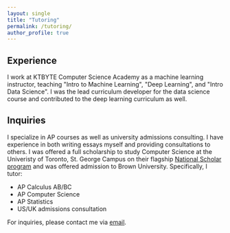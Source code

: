 ```yaml
---
layout: single
title: "Tutoring"
permalink: /tutoring/
author_profile: true
---
```


## Experience 

I work at KTBYTE Computer Science Academy as a machine learning instructor, teaching "Intro to Machine Learning", "Deep Learning", and "Intro Data Science". I was the lead curriculum developer for the data science course and contributed to the deep learning curriculum as well. 

## Inquiries

I specialize in AP courses as well as university admissions consulting. I have experience in both writing essays myself and providing consultations to others. I was offered a full scholarship to study Computer Science at the Univeristy of Toronto, St. George Campus on their flagship [National Scholar program](https://future.utoronto.ca/national-scholarship/) and was offered admission to Brown University. Specifically, I tutor:

- AP Calculus AB/BC
- AP Computer Science 
- AP Statistics 
- US/UK admissions consultation

For inquiries, please contact me via [email](mailto:danielyskim1119@gmail.com).

